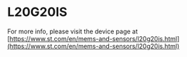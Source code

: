 # L20G20IS

For more info, please visit the device page at [https://www.st.com/en/mems-and-sensors/l20g20is.html](https://www.st.com/en/mems-and-sensors/l20g20is.html)

